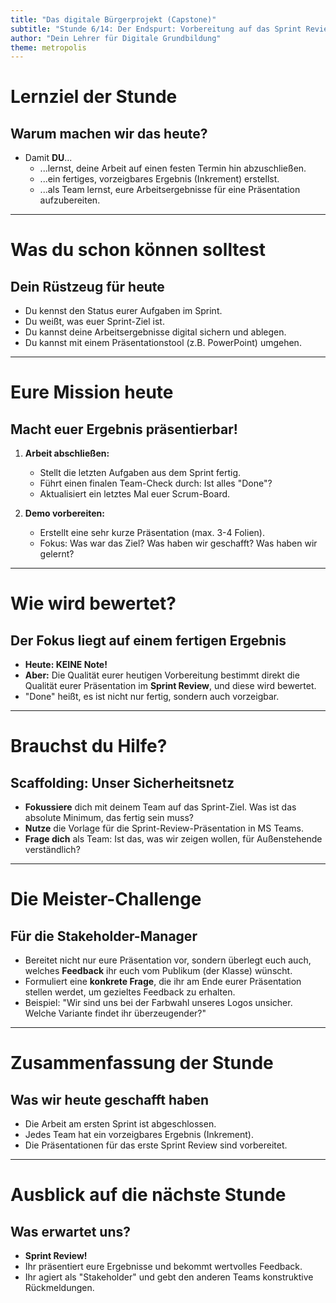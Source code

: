 ```yaml
---
title: "Das digitale Bürgerprojekt (Capstone)"
subtitle: "Stunde 6/14: Der Endspurt: Vorbereitung auf das Sprint Review"
author: "Dein Lehrer für Digitale Grundbildung"
theme: metropolis
---
```


# Lernziel der Stunde

## Warum machen wir das heute?

*   Damit **DU**...
    *   ...lernst, deine Arbeit auf einen festen Termin hin abzuschließen.
    *   ...ein fertiges, vorzeigbares Ergebnis (Inkrement) erstellst.
    *   ...als Team lernst, eure Arbeitsergebnisse für eine Präsentation aufzubereiten.

---

# Was du schon können solltest

## Dein Rüstzeug für heute

*   Du kennst den Status eurer Aufgaben im Sprint.
*   Du weißt, was euer Sprint-Ziel ist.
*   Du kannst deine Arbeitsergebnisse digital sichern und ablegen.
*   Du kannst mit einem Präsentationstool (z.B. PowerPoint) umgehen.

---

# Eure Mission heute

## Macht euer Ergebnis präsentierbar!

1.  **Arbeit abschließen:**
    *   Stellt die letzten Aufgaben aus dem Sprint fertig.
    *   Führt einen finalen Team-Check durch: Ist alles "Done"?
    *   Aktualisiert ein letztes Mal euer Scrum-Board.

2.  **Demo vorbereiten:**
    *   Erstellt eine sehr kurze Präsentation (max. 3-4 Folien).
    *   Fokus: Was war das Ziel? Was haben wir geschafft? Was haben wir gelernt?

---

# Wie wird bewertet?

## Der Fokus liegt auf einem fertigen Ergebnis

*   **Heute: KEINE Note!**
*   **Aber:** Die Qualität eurer heutigen Vorbereitung bestimmt direkt die Qualität eurer Präsentation im **Sprint Review**, und diese wird bewertet.
*   "Done" heißt, es ist nicht nur fertig, sondern auch vorzeigbar.

---

# Brauchst du Hilfe?

## Scaffolding: Unser Sicherheitsnetz

*   **Fokussiere** dich mit deinem Team auf das Sprint-Ziel. Was ist das absolute Minimum, das fertig sein muss?
*   **Nutze** die Vorlage für die Sprint-Review-Präsentation in MS Teams.
*   **Frage dich** als Team: Ist das, was wir zeigen wollen, für Außenstehende verständlich?

---

# Die Meister-Challenge

## Für die Stakeholder-Manager

*   Bereitet nicht nur eure Präsentation vor, sondern überlegt euch auch, welches **Feedback** ihr euch vom Publikum (der Klasse) wünscht.
*   Formuliert eine **konkrete Frage**, die ihr am Ende eurer Präsentation stellen werdet, um gezieltes Feedback zu erhalten.
*   Beispiel: "Wir sind uns bei der Farbwahl unseres Logos unsicher. Welche Variante findet ihr überzeugender?"

---

# Zusammenfassung der Stunde

## Was wir heute geschafft haben

*   Die Arbeit am ersten Sprint ist abgeschlossen.
*   Jedes Team hat ein vorzeigbares Ergebnis (Inkrement).
*   Die Präsentationen für das erste Sprint Review sind vorbereitet.

---

# Ausblick auf die nächste Stunde

## Was erwartet uns?

*   **Sprint Review!**
*   Ihr präsentiert eure Ergebnisse und bekommt wertvolles Feedback.
*   Ihr agiert als "Stakeholder" und gebt den anderen Teams konstruktive Rückmeldungen.

